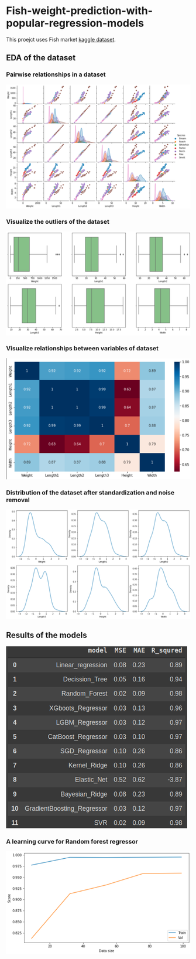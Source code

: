 # Fish-weight-prediction-with-popular-regression-models
This proejct uses Fish market [kaggle dataset](https://www.kaggle.com/datasets/aungpyaeap/fish-market).

## EDA of the dataset 
### Pairwise relationships in a dataset
<img src="imgs/pair.png">

### Visualize the outliers of the dataset
<img src =imgs/box.png>

### Visualize relationships between variables of dataset
<img src =imgs/heat.png>

### Distribution of the dataset after standardization and noise removal 
<img src =imgs/dist.png>

## Results of the models 

<img src= imgs/re.png>

### A learning curve for Random forest regressor
<img src= imgs/LCRFR.png>
